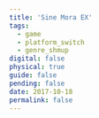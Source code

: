 ```yaml
---
title: 'Sine Mora EX'
tags:
  - game
  - platform_switch
  - genre_shmup
digital: false
physical: true
guide: false
pending: false
date: 2017-10-18
permalink: false
---
```

